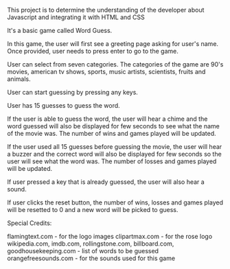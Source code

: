 This project is to determine the understanding of the developer about Javascript and integrating it with HTML and CSS

It's a basic game called Word Guess.

In this game, the user will first see a greeting page asking for user's name. Once provided, user needs to press enter to go to the game.

User can select from seven categories. The categories of the game are 90's movies, american tv shows, sports, music artists, scientists, fruits and animals.

User can start guessing by pressing any keys. 

User has 15 guesses to guess the word.

If the user is able to guess the word, the user will hear a chime and the word guessed will also be displayed for few seconds to see what the name of the movie was. The number of wins and games played will be updated.

If the user used all 15 guesses before guessing the movie, the user will hear a buzzer and the correct word will also be displayed for few seconds so the user will see what the word was. The number of losses and games played will be updated.

If user pressed a key that is already guessed, the user will also hear a sound.  

If user clicks the reset button, the number of wins, losses and games played will be resetted to 0 and a new word will be picked to guess.

Special Credits:

flamingtext.com - for the logo images
clipartmax.com - for the rose logo
wikipedia.com, imdb.com, rollingstone.com, billboard.com, goodhousekeeping.com - list of words to be guessed
orangefreesounds.com - for the sounds used for this game
